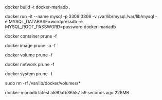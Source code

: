 docker build -t docker-mariadb .

docker run -it --name mysql -p 3306:3306 -v /var/lib/mysql:/var/lib/mysql -e MYSQL_DATABASE=wordpressdb  -e MYSQL_ROOT_PASSWORD=password docker-mariadb

docker container prune -f

docker image prune -a -f

docker volume prune -f

docker network prune -f

docker system prune -f

sudo rm -rf /var/lib/docker/volumes/*

docker-mariadb       latest              a590afb36557        59 seconds ago      228MB

